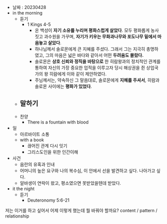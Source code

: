 - 날짜 : 20230428
- in the morning
	- 듣기
		- 1 Kings 4-5
			- 온 백성이 **자기 소유를 누리며 평화스럽게 살았다**. 모두 평화롭게 농사 짓고 과수원을 가꾸며, **자기가 키우는 무화과나무와 포도나무 밑에서 마음놓고 살았다**.
			- 하나님께서 솔로몬에게 큰 지혜를 주셨다. 그래서 그는 지극히 총명하였고, 그의 마음은 넓은 바다와 같아서 어떤 **두려움도 몰랐다.**
			- 솔로몬은 **상호 신뢰와 정직을 바탕으로** 한 히람왕과의 정치적인 관계를 통하여 자신의 가장 중요한 업적을 이루고자 당시 해상권을 쥔 상업국가의 왕 히람에게 이와 같이 제안하였다.
			- 주님께서는, 약속하신 그 말씀대로, 솔로몬에게 **지혜를 주셔서**, 히람과 솔로몬 사이에는 **평화가 있었다**.		
	- 말하기
		- 
	- 찬양
		- There is a fountain with blood
- 일
	- 아르바이트 소통
	- with a book
		- 끊어진 관계 다시 잇기
		- 그리스도인을 위한 인간이해
- 사건
	- 음란의 유혹과 인내
	- 어머니의 높은 요구와 나의 복수심, 이 안에서 선을 발견하고 싶다. 나아가고 싶다.
	- 알바생이 연락이 왔고, 평소였으면 못받았을텐데 받았다.
- it the night
	- 듣기
		- Deuteronomy 5:6-21






저는 이거를 하고 싶어서 어제 이렇게 했는데 뭘 바꿔야 할까요?
content / pattern / relationship